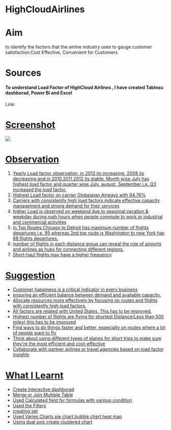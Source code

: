 # HighCloudAirlines


<h1>Aim</h1>to identify the factors that the airline industry uses to gauge customer satisfaction.Cost Effective, Convenient for Customers 
<h1>Sources</h1>

<h4>To understand Load Factor of HighCloud Airlines , I have created Tableau dashborad, Power Bi and Excel </h4>
Link: <a href="https://public.tableau.com/app/profile/sneha.deolikar/viz/P305AirlinesDashboardbackup/Dashboard1?publish=yes"</a>
<h1>Screenshot</h1>
<img src="![Airline_dash_1](https://github.com/snehadeolikar/HighCloudAirlines/Images/Airline_dash_1.jpg)">
<h1>Observation</h1>
<ol>
<li>Yearly Load factor observation, in 2013 its increasing ,2008 its decreasing and in 2010,2011,2012 its stable. Month wise July has highest load factor and quarter wise July, august, September i.e. Q3 increased the load factor. </li>
<li>Highest Load factor on carrier Globespan Airways with 94.76% </li>
<li> Carriers with consistently high load factors indicate effective capacity management and strong demand for their services</li>
<li> higher Load is observed on weekend due to seasonal vacation & weekday during rush hours when people commute to work or industrial and commercial activities</li>
<li> In Top Routes Chicago to Detroit has maximum number of flights departures i.e. 95 whereas 2nd top route is Washington to new York has 88 flights departures.</li>
<li> number of flights in each distance group can reveal the role of airports and airlines as hubs for connecting different regions. </li>
<li> Short-haul flights may have a higher frequency </li></ol>

<h1>Suggestion </h1>
<ul>
<li>Customer happiness is a critical indicator in every business</li>
<li>ensuring an efficient balance between demand and available capacity.</li>
<li>Allocate resources more effectively by focusing on routes and flights with consistently high load factors,</li>
<li>All factors are related with United States, This has to be improved.</li>
<li>Highest number of flights are flying for shortest Distance(Less than 500 miles) this has to be improved</li>
<li>Find ways to do things faster and better, especially on routes where a lot of people want to fly</li>
<li>Think about using different types of planes for short trips to make sure they're the most efficient and cost-effective</li>
<li>Collaborate with partner airlines or travel agencies based on load factor insights</li>
</ul>


<h1>What I Learnt</h1>
<ul>
  <li>Create Interactive dashborad</li>
  <li>Merge or Join Multiple Table </li>
  <li>Used Calculated field for formulas with various condition</li>
  <li>Used the Filters</li>
  <li>creating set</li>
  <li>Used Varies Charts pie chart,bubble chart,heat map</li>
  <li>Using dual axis create clustered chart</li>
</ul>






